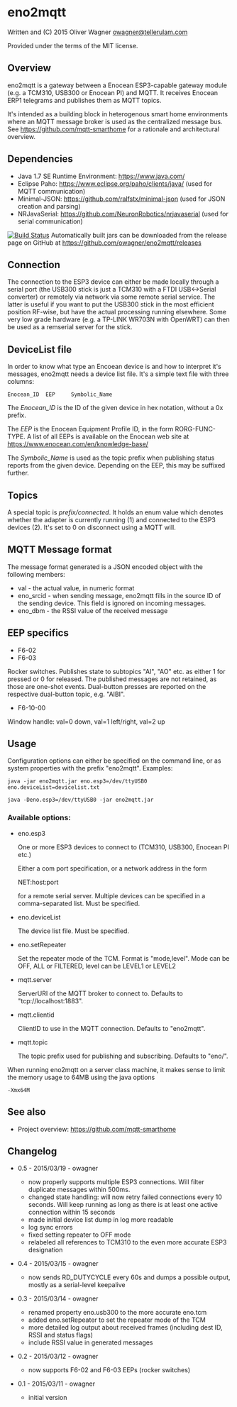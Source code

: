 eno2mqtt
========

  Written and (C) 2015 Oliver Wagner <owagner@tellerulam.com> 
  
  Provided under the terms of the MIT license.


Overview
--------
eno2mqtt is a gateway between a Enocean ESP3-capable gateway module (e.g. a TCM310, USB300 or Enocean PI) and MQTT. 
It receives Enocean  ERP1 telegrams and publishes them as MQTT topics.

It's intended as a building block in heterogenous smart home environments where an MQTT message broker is 
used as the centralized message bus. See https://github.com/mqtt-smarthome for a rationale and architectural 
overview.


Dependencies
------------
* Java 1.7 SE Runtime Environment: https://www.java.com/
* Eclipse Paho: https://www.eclipse.org/paho/clients/java/ (used for MQTT communication)
* Minimal-JSON: https://github.com/ralfstx/minimal-json (used for JSON creation and parsing)
* NRJavaSerial: https://github.com/NeuronRobotics/nrjavaserial (used for serial communication)

[![Build Status](https://travis-ci.org/owagner/eno2mqtt.svg)](https://travis-ci.org/owagner/eno2mqtt) Automatically built jars can be downloaded from the release page on GitHub at https://github.com/owagner/eno2mqtt/releases


Connection
----------
The connection to the ESP3 device can either be made locally through a serial port (the USB300 stick is just
a TCM310 with a FTDI USB<->Serial converter) or remotely via network via some remote serial service. The latter is useful if you 
want to put the USB300 stick in the most efficient position RF-wise, but have the actual processing running elsewhere. 
Some very low grade hardware (e.g. a TP-LINK WR703N with OpenWRT) can then be used as a remserial server for the
stick.


DeviceList file
---------------
In order to know what type an Encoean device is and how to interpret it's messages, eno2mqtt needs a device list
file. It's a simple text file with three columns:

	Enocean_ID	EEP		Symbolic_Name

The *Enocean_ID* is the ID of the given device in hex notation, without a 0x prefix.

The *EEP* is the Enocean Equipment Profile ID, in the form RORG-FUNC-TYPE. A list of all EEPs is available on the Enocean web site
at https://www.enocean.com/en/knowledge-base/

The *Symbolic_Name* is used as the topic prefix when publishing status reports from the given device.
Depending on the EEP, this may be suffixed further.


Topics
------
A special topic is *prefix/connected*. It holds an enum value which denotes whether the adapter is
currently running (1) and connected to the ESP3 devices (2). It's set to 0 on disconnect using a MQTT will.


MQTT Message format
--------------------
The message format generated is a JSON encoded object with the following members:

* val - the actual value, in numeric format
* eno_srcid - when sending message, eno2mqtt fills in the source ID of the sending device. 
  This field is ignored on incoming messages.
* eno_dbm - the RSSI value of the received message


EEP specifics
-------------

* F6-02
* F6-03

Rocker switches. Publishes state to subtopics "AI", "AO" etc. as either 1 for pressed
or 0 for released. The published messages are not retained, as those are one-shot
events. Dual-button presses are reported on the respective dual-button topic, e.g. "AIBI".

* F6-10-00

Window handle: val=0 down, val=1 left/right, val=2 up


Usage
-----
Configuration options can either be specified on the command line, or as system properties with the prefix "eno2mqtt".
Examples:

    java -jar eno2mqtt.jar eno.esp3=/dev/ttyUSB0 eno.deviceList=devicelist.txt
    
    java -Deno.esp3=/dev/ttyUSB0 -jar eno2mqtt.jar
    
### Available options:    

- eno.esp3
  
  One or more ESP3 devices to connect to (TCM310, USB300, Enocean PI etc.)
  
  Either a com port specification, or a network address in the form
  
  NET:host:port
  
  for a remote serial server. Multiple devices can be specified in a comma-separated
  list. Must be specified.
  
- eno.deviceList

  The device list file. Must be specified.
  
- eno.setRepeater

  Set the repeater mode of the TCM. Format is "mode,level". Mode can be OFF, ALL or FILTERED,
  level can be LEVEL1 or LEVEL2
  
- mqtt.server

  ServerURI of the MQTT broker to connect to. Defaults to "tcp://localhost:1883".
  
- mqtt.clientid

  ClientID to use in the MQTT connection. Defaults to "eno2mqtt".
  
- mqtt.topic

  The topic prefix used for publishing and subscribing. Defaults to "eno/".

When running eno2mqtt on a server class machine, it makes sense to limit the memory usage
to 64MB using the java options

    -Xmx64M
    

See also
--------
- Project overview: https://github.com/mqtt-smarthome
  
  
Changelog
---------
* 0.5 - 2015/03/19 - owagner
  - now properly supports multiple ESP3 connections. Will filter duplicate messages within 500ms.
  - changed state handling: will now retry failed connections every 10 seconds. Will keep running
    as long as there is at least one active connection within 15 seconds
  - made initial device list dump in log more readable
  - log sync errors
  - fixed setting repeater to OFF mode
  - relabeled all references to TCM310 to the even more accurate ESP3 designation
  
* 0.4 - 2015/03/15 - owagner
  - now sends RD_DUTYCYCLE every 60s and dumps a possible output, mostly as a serial-level keepalive

* 0.3 - 2015/03/14 - owagner
  - renamed property eno.usb300 to the more accurate eno.tcm
  - added eno.setRepeater to set the repeater mode of the TCM
  - more detailed log output about received frames (including dest ID, RSSI and status flags)
  - include RSSI value in generated messages
  
* 0.2 - 2015/03/12 - owagner
  - now supports F6-02 and F6-03 EEPs (rocker switches)

* 0.1 - 2015/03/11 - owagner
  - initial version
 

